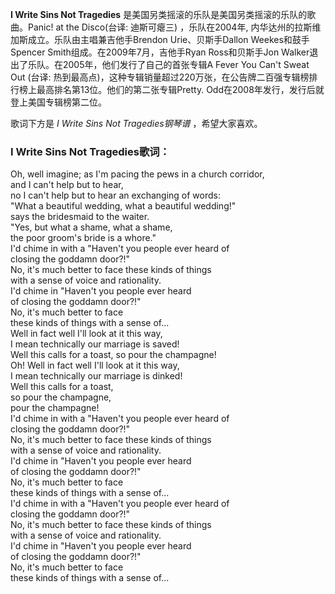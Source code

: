 

**I Write Sins Not Tragedies** 是美国另类摇滚的乐队是美国另类摇滚的乐队的歌曲。Panic! at the Disco(台译:
迪斯可瘪三) ，乐队在2004年, 内华达州的拉斯维加斯成立。乐队由主唱兼吉他手Brendon Urie、贝斯手Dallon
Weekes和鼓手Spencer Smith组成。在2009年7月，吉他手Ryan Ross和贝斯手Jon
Walker退出了乐队。在2005年，他们发行了自己的首张专辑A Fever You Can't Sweat Out (台译:
热到最高点)，这种专辑销量超过220万张，在公告牌二百强专辑榜排行榜上最高排名第13位。他们的第二张专辑Pretty.
Odd在2008年发行，发行后就登上美国专辑榜第二位。

  
歌词下方是 _I Write Sins Not Tragedies钢琴谱_ ，希望大家喜欢。

### I Write Sins Not Tragedies歌词：

Oh, well imagine; as I'm pacing the pews in a church corridor,  
and I can't help but to hear,  
no I can't help but to hear an exchanging of words:  
"What a beautiful wedding, what a beautiful wedding!"  
says the bridesmaid to the waiter.  
"Yes, but what a shame, what a shame,  
the poor groom's bride is a whore."  
I'd chime in with a "Haven't you people ever heard of  
closing the goddamn door?!"  
No, it's much better to face these kinds of things  
with a sense of voice and rationality.  
I'd chime in "Haven't you people ever heard  
of closing the goddamn door?!"  
No, it's much better to face  
these kinds of things with a sense of...  
Well in fact well I'll look at it this way,  
I mean technically our marriage is saved!  
Well this calls for a toast, so pour the champagne!  
Oh! Well in fact well I'll look at it this way,  
I mean technically our marriage is dinked!  
Well this calls for a toast,  
so pour the champagne,  
pour the champagne!  
I'd chime in with a "Haven't you people ever heard of  
closing the goddamn door?!"  
No, it's much better to face these kinds of things  
with a sense of voice and rationality.  
I'd chime in "Haven't you people ever heard  
of closing the goddamn door?!"  
No, it's much better to face  
these kinds of things with a sense of...  
I'd chime in with a "Haven't you people ever heard of  
closing the goddamn door?!"  
No, it's much better to face these kinds of things  
with a sense of voice and rationality.  
I'd chime in "Haven't you people ever heard  
of closing the goddamn door?!"  
No, it's much better to face  
these kinds of things with a sense of...

